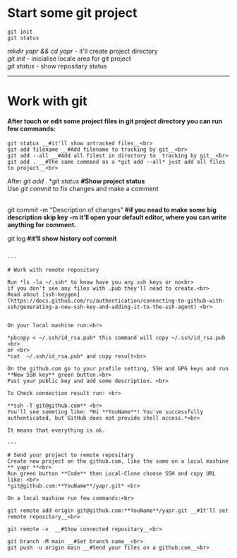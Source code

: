 

# Start some git project

```mkdir yapr && cd yapr  
git init  
git status 
```
*mkdir yapr && cd yapr* -  it'll create project directory  
*git init* - inicialise locale area for git project  
*git status* - show repositary status  

---

# Work with git 


#### After touch or edit some project files in git project directory you can run few commands:<br>

```
git status __#it'll show untracked files__<br>
git add filename __#Add filename to tracking by git__<br>
git add --all __#Add all filest in directory to  tracking by git__<br>
git add . __#The same command as a *git add --all* just add all files to project__<br>

```
After *git add .*  **git status* __#Show project status__<br>
Use *git commit* to fix changes and make a comment<br><br>

git commit -m "Description of changes" __#if you nead to make some big description skip key **-m** it'll open your default editor, where you can write anything for comment.__

git log __#it'll show history oof commit__

```

---

# Work with remote repositary

Run *ls -la ~/.ssh* to know have you any ssh keys or no<br>
if you don't see any files with .pub they'll nead to create.<br>
Read about [ssh-keygen](https://docs.github.com/ru/authentication/connecting-to-github-with-ssh/generating-a-new-ssh-key-and-adding-it-to-the-ssh-agent) <br>


On your local mashine run:<br>

*pbcopy < ~/.ssh/id_rsa.pub* this command will copy ~/.ssh/id_rsa.pub <br>
or <br>
*cat  ~/.ssh/id_rsa.pub* and copy result<br>

On the github.com go to your profile setting, SSH and GPG keys and run **New SSH key** green button.<br>
Past your public key and add some description. <br>

To Check connection result run: <br>

**ssh -T git@github.com** <br>
You'll see someting like: *Hi **YouName**! You've successfully authenticated, but GitHub does not provide shell access.*<br>

It means that everything is ok.

---

# Send your project to remote repositary
Create new project on the github.com, like the same on a local mashine ** yapr **<br>
Run green button **Code** then Local-Clone choose SSH and copy URL like: <br>
*git@github.com:**YouName**/yapr.git* <br>

On a local mashine run few commands:<br>

git remote add origin git@github.com:**YouName**/yapr.git __#It'll set remote repositary__<br>

git remote -v  __#Show connected repositary__<br>

git branch -M main __#Set branch name__<br>
git push -u origin main __#Send your files on a github.com__<br>




